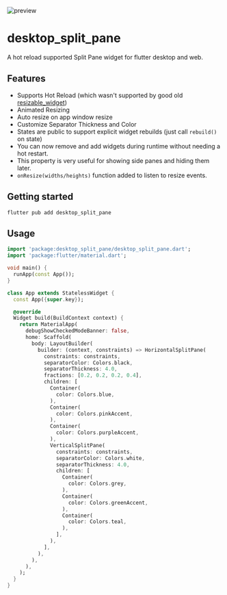 
![preview](https://github.com/omegaui/desktop_split_pane/assets/73544069/0f19a69c-5ccd-4d06-b013-196f3a7bcf3f)

# desktop_split_pane

A hot reload supported Split Pane widget for flutter desktop and web.

## Features

- Supports Hot Reload (which wasn't supported by good old [resizable_widget](https://pub.dev/packages/resizable_widget))
- Animated Resizing
- Auto resize on app window resize
- Customize Separator Thickness and Color
- States are public to support explicit widget rebuilds (just call `rebuild()` on state)
- You can now remove and add widgets during runtime without needing a hot restart.
- This property is very useful for showing side panes and hiding them later.
- `onResize(widths/heights)` function added to listen to resize events.

## Getting started

```shell
flutter pub add desktop_split_pane
```

## Usage

```dart
import 'package:desktop_split_pane/desktop_split_pane.dart';
import 'package:flutter/material.dart';

void main() {
  runApp(const App());
}

class App extends StatelessWidget {
  const App({super.key});

  @override
  Widget build(BuildContext context) {
    return MaterialApp(
      debugShowCheckedModeBanner: false,
      home: Scaffold(
        body: LayoutBuilder(
          builder: (context, constraints) => HorizontalSplitPane(
            constraints: constraints,
            separatorColor: Colors.black,
            separatorThickness: 4.0,
            fractions: [0.2, 0.2, 0.2, 0.4],
            children: [
              Container(
                color: Colors.blue,
              ),
              Container(
                color: Colors.pinkAccent,
              ),
              Container(
                color: Colors.purpleAccent,
              ),
              VerticalSplitPane(
                constraints: constraints,
                separatorColor: Colors.white,
                separatorThickness: 4.0,
                children: [
                  Container(
                    color: Colors.grey,
                  ),
                  Container(
                    color: Colors.greenAccent,
                  ),
                  Container(
                    color: Colors.teal,
                  ),
                ],
              ),
            ],
          ),
        ),
      ),
    );
  }
}
```
